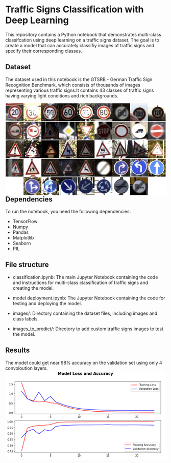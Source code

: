 # Traffic Signs Classification with Deep Learning
This repository contains a Python notebook that demonstrates multi-class classifcation using deep learning on a traffic signs dataset. The goal is to create a model that can accurately classifiy images of traffic signs and specify their corresponding classes.

## Dataset
The dataset used in this notebook is the GTSRB - German Traffic Sign Recognition Benchmark, which consists of thousands of images representing various traffic signs.It contains 43 classes of traffic signs having varying light conditions and rich backgrounds.

<img src="Images/gtsrb.jpeg" style="float: left; text-align: center;">

## Dependencies
To run the notebook, you need the following dependencies:
* TensorFlow
* Numpy
* Pandas
* Matplotlib
* Seaborn
* PIL

## File structure
* classification.ipynb: The main Jupyter Notebook containing the code and instructions for multi-class classification of traffic signs and creating the model.
* model deployment.ipynb: The Jupyter Notebook containing the code for testing and deploying the model.

* images/: Directory containing the dataset files, including images and class labels.
* images_to_predict/: Directory to add custom traffic signs images to test the model.

## Results
The model could get near 98% accuracy on the validation set using only 4 convoloution layers.
<img src="Images/loss.png" style="float: left; text-align: center;">
